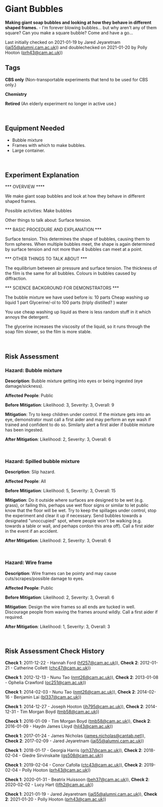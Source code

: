 # Giant Bubbles

**Making giant soap bubbles and looking at how they behave in different shaped frames.** - I'm forever blowing bubbles... but why aren't any of them square? Can you make a square bubble? Come and have a go...

Last initially checked on 2021-01-19 by Jared Jeyaretnam (jaj55@alumni.cam.ac.uk)) and doublechecked on 2021-01-20 by Polly Hooton (prh43@cam.ac.uk))

## Tags
<!--- Start Tags (DO NOT REMOVE THIS COMMENT) --->

**CBS only** (Non-transportable experiments that tend to be used for CBS only.)

**Chemistry**

**Retired** (An elderly experiment no longer in active use.)
<!--- End Tags (DO NOT REMOVE THIS COMMENT) --->

<br/>

## Equipment Needed 
- Bubble mixture
- Frames with which to make bubbles.
- Large container.

<br/>

## Experiment Explanation 

*** OVERVIEW ****

We make giant soap bubbles and look at how they behave in different shaped frames.

Possible activities:
Make bubbles

Other things to talk about:
Surface tension.

*** BASIC PROCEDURE AND EXPLANATION ***

Surface tension. This determines the shape of bubbles, causing them to form spheres. When multiple bubbles meet, the shape is again determined by surface tension and not more than 4 bubbles can meet at a point.

*** OTHER THINGS TO TALK ABOUT ***

The equilibrium between air pressure and surface tension.
The thickness of the film is the same for all bubbles.
Colours in bubbles caused by diffraction.

*** SCIENCE BACKGROUND FOR DEMONSTRATORS ***

The bubble mixture we have used before is:
10 parts Cheap washing up liquid
1 part Glycerine/-ol to
100 parts (triply distilled? ) water

You use cheap washing up liquid as there is less random stuff in it which annoys the detergent.

The glycerine increases the viscosity of the liquid, so it runs through the soap film slower, so the film is more stable.

<br/>

## Risk Assessment

### **Hazard**: Bubble mixture

**Description**: Bubble mixture getting into eyes or being ingested (eye damage/sickness).

**Affected People**: Public

**Before Mitigation**: Likelihood: 3, Severity: 3, Overall: 9

**Mitigation**: Try to keep children under control. If the mixture gets into an eye, demonstrator must call a first aider and may perform an eye wash if trained and confident to do so.  Similarly alert a first aider if bubble mixture has been ingested.

**After Mitigation**: Likelihood: 2, Severity: 3, Overall: 6

<br/>

### **Hazard**: Spilled bubble mixture

**Description**: Slip hazard.

**Affected People**: All

**Before Mitigation**: Likelihood: 5, Severity: 3, Overall: 15

**Mitigation**: Do it outside where surfaces are designed to be wet (e.g. grass), or failing this, perhaps use wet floor signs or similar to let public know that the floor will be wet.
Try to keep the spillages under control, stop the experiment and clear it up if necessary.
Send bubbles towards a designated "unoccupied" spot, where people won't be walking (e.g. towards a table or wall, and perhaps cordon this area off).
Call a first aider in the event if an accident.

**After Mitigation**: Likelihood: 2, Severity: 3, Overall: 6

<br/>

### **Hazard**: Wire frame

**Description**: Wire frames can be pointy and may cause cuts/scrapes/possible damage to eyes.

**Affected People**: Public

**Before Mitigation**: Likelihood: 2, Severity: 3, Overall: 6

**Mitigation**: Design the wire frames so all ends are tucked in well. Discourage people from waving the frames around wildly. Call a first aider if required.

**After Mitigation**: Likelihood: 1, Severity: 3, Overall: 3

<br/>

## Risk Assessment Check History 

**Check 1**: 2011-12-22 - Hannah Ford (hf257@cam.ac.uk)), **Check 2**: 2012-01-21 - Catherine Collett (chc47@cam.ac.uk))

**Check 1**: 2012-12-13 - Nunu Tao (nmt26@cam.ac.uk)), **Check 2**: 2013-01-08 - Ophelia Crawford (oc251@cam.ac.uk))

**Check 1**: 2014-02-03 - Nunu Tao (nmt26@cam.ac.uk)), **Check 2**: 2014-02-16 - Benjamin Lai (bl337@cam.ac.uk))

**Check 1**: 2014-12-27 - Joseph Hooton (jh795@cam.ac.uk)), **Check 2**: 2014-12-31 - Tim Morgan Boyd (tmb58@cam.ac.uk))

**Check 1**: 2016-01-09 - Tim Morgan Boyd (tmb58@cam.ac.uk)), **Check 2**: 2016-01-09 - Haydn James Lloyd (hjl43@cam.ac.uk))

**Check 1**: 2017-01-24 - James Nicholas (james.nicholas@cantab.net)), **Check 2**: 2017-02-09 - Jared Jeyaretnam (jaj55@alumni.cam.ac.uk))

**Check 1**: 2018-01-17 - Georgia Harris (grh37@cam.ac.uk)), **Check 2**: 2018-02-04 - Giedre Sirvinskaite (gs508@cam.ac.uk))

**Check 1**: 2019-02-04 - Conor Cafolla (ctc43@cam.ac.uk)), **Check 2**: 2019-02-04 - Polly Hooton (prh43@cam.ac.uk))

**Check 1**: 2020-01-31 - Beatrix Huissoon (beh37@cam.ac.uk)), **Check 2**: 2020-02-02 - Lucy Hart (ljfh2@cam.ac.uk))

**Check 1**: 2021-01-19 - Jared Jeyaretnam (jaj55@alumni.cam.ac.uk)), **Check 2**: 2021-01-20 - Polly Hooton (prh43@cam.ac.uk))